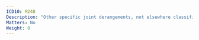 ```yaml
---
ICD10: M248
Description: "Other specific joint derangements, not elsewhere classified"
Matters: No
Weight: 0
---
```

